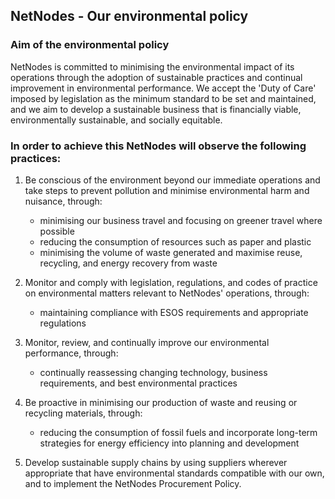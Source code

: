 ## NetNodes - Our environmental policy

### Aim of the environmental policy

NetNodes is committed to minimising the environmental impact of its operations through the adoption of sustainable practices and continual improvement in environmental performance. We accept the 'Duty of Care' imposed by legislation as the minimum standard to be set and maintained, and we aim to develop a sustainable business that is financially viable, environmentally sustainable, and socially equitable.

### In order to achieve this NetNodes will observe the following practices:​​

1. Be conscious of the environment beyond our immediate operations and take steps to prevent pollution and minimise environmental harm and nuisance, through:

    - minimising our business travel and focusing on greener travel where possible
    - reducing the consumption of resources such as paper and plastic
    - minimising the volume of waste generated and maximise reuse, recycling, and energy recovery from waste
2. Monitor and comply with legislation, regulations, and codes of practice on environmental matters relevant to NetNodes' operations, through:

    - maintaining compliance with ESOS requirements and appropriate regulations
3. Monitor, review, and continually improve our environmental performance, through:

    - continually reassessing changing technology, business requirements, and best environmental practices
4. Be proactive in minimising our production of waste and reusing or recycling materials, through:

    - reducing the consumption of fossil fuels and incorporate long-term strategies for energy efficiency into planning and development
5. Develop sustainable supply chains by using suppliers wherever appropriate that have environmental standards compatible with our own, and to implement the NetNodes Procurement Policy.